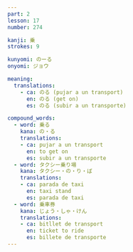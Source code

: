 ```yaml
---
part: 2
lesson: 17
number: 274

kanji: 乗
strokes: 9

kunyomi: のーる
onyomi: ジョウ

meaning:
  translations:
    - ca: のる (pujar a un transport)
      en: のる (get on)
      es: のる (subir a un transporte)

compound_words:
  - word: 乗る
    kana: の・る
    translations:
    - ca: pujar a un transport
      en: to get on
      es: subir a un transporte
  - word: タクシー乗り場
    kana: タクシー・の・り・ば
    translations:
    - ca: parada de taxi
      en: taxi stand
      es: parada de taxi
  - word: 乗車券
    kana: じょう・しゃ・けん
    translations:
    - ca: bitllet de transport
      en: ticket to ride
      es: billete de transporte
---
```

